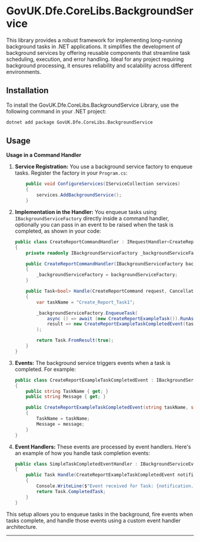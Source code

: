 # GovUK.Dfe.CoreLibs.BackgroundService

This library provides a robust framework for implementing long-running background tasks in .NET applications. It simplifies the development of background services by offering reusable components that streamline task scheduling, execution, and error handling. Ideal for any project requiring background processing, it ensures reliability and scalability across different environments.

## Installation

To install the GovUK.Dfe.CoreLibs.BackgroundService Library, use the following command in your .NET project:

```sh
dotnet add package GovUK.Dfe.CoreLibs.BackgroundService
```

## Usage

**Usage in a Command Handler**

1.  **Service Registration:** You use a background service factory to enqueue tasks. Register the factory in your `Program.cs`:

    ```csharp
        public void ConfigureServices(IServiceCollection services)
        {
            services.AddBackgroundService();
        }
    ```
    

2.  **Implementation in the Handler:** You enqueue tasks using `IBackgroundServiceFactory` directly inside a command handler, optionally you can pass in an event to be raised when the task is completed, as shown in your code:

    ```csharp
    public class CreateReportCommandHandler : IRequestHandler<CreateReportCommand, bool>
    {
        private readonly IBackgroundServiceFactory _backgroundServiceFactory;
    
        public CreateReportCommandHandler(IBackgroundServiceFactory backgroundServiceFactory)
        {
            _backgroundServiceFactory = backgroundServiceFactory;
        }
    
        public Task<bool> Handle(CreateReportCommand request, CancellationToken cancellationToken)
        {
            var taskName = "Create_Report_Task1";
    
            _backgroundServiceFactory.EnqueueTask(
                async () => await (new CreateReportExampleTask()).RunAsync(taskName),
                result => new CreateReportExampleTaskCompletedEvent(taskName, result)
            );
    
            return Task.FromResult(true);
        }
    }
    ```

3.  **Events:** The background service triggers events when a task is completed. For example:

    ```csharp
    public class CreateReportExampleTaskCompletedEvent : IBackgroundServiceEvent
    {
        public string TaskName { get; }
        public string Message { get; }
    
        public CreateReportExampleTaskCompletedEvent(string taskName, string message)
        {
            TaskName = taskName;
            Message = message;
        }
    }
    ```

4.  **Event Handlers:** These events are processed by event handlers. Here's an example of how you handle task completion events:

    ```csharp
    public class SimpleTaskCompletedEventHandler : IBackgroundServiceEventHandler<CreateReportExampleTaskCompletedEvent>
    {
        public Task Handle(CreateReportExampleTaskCompletedEvent notification, CancellationToken cancellationToken)
        {
            Console.WriteLine($"Event received for Task: {notification.TaskName}, Message: {notification.Message}");
            return Task.CompletedTask;
        }
    }
    ```

This setup allows you to enqueue tasks in the background, fire events when tasks complete, and handle those events using a custom event handler architecture.

* * *

